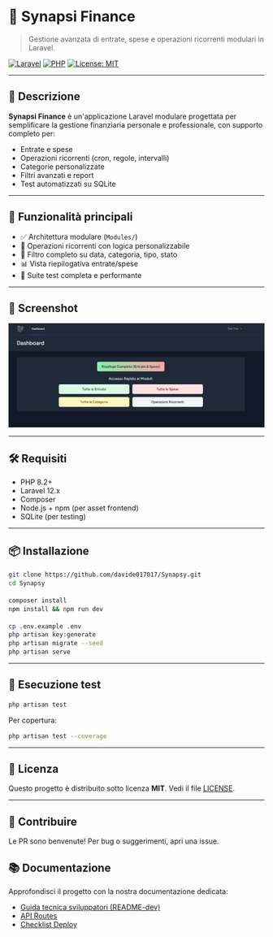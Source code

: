 # 💼 Synapsi Finance

> Gestione avanzata di entrate, spese e operazioni ricorrenti modulari in Laravel.

[![Laravel](https://img.shields.io/badge/Laravel-12.x-red?style=flat-square&logo=laravel)](https://laravel.com/)
[![PHP](https://img.shields.io/badge/PHP-8.4-blue?style=flat-square&logo=php)](https://www.php.net/)
[![License: MIT](https://img.shields.io/badge/license-MIT-green?style=flat-square)](https://www.google.com/search?q=LICENSE)

---

## 📖 Descrizione

**Synapsi Finance** è un'applicazione Laravel modulare progettata per semplificare la gestione finanziaria personale e professionale, con supporto completo per:

-   Entrate e spese
-   Operazioni ricorrenti (cron, regole, intervalli)
-   Categorie personalizzate
-   Filtri avanzati e report
-   Test automatizzati su SQLite

---

## 🚀 Funzionalità principali

-   ✅ Architettura modulare (`Modules/`)
-   🔁 Operazioni ricorrenti con logica personalizzabile
-   🔎 Filtro completo su data, categoria, tipo, stato
-   📊 Vista riepilogativa entrate/spese
-   🧪 Suite test completa e performante

---

## 📸 Screenshot

![Screenshot di Synapsi Finance](docs/Synapsi-Screen.png)

---

## 🛠️ Requisiti

-   PHP 8.2+
-   Laravel 12.x
-   Composer
-   Node.js + npm (per asset frontend)
-   SQLite (per testing)

---

## 📦 Installazione

```bash
git clone https://github.com/davide017017/Synapsy.git
cd Synapsy

composer install
npm install && npm run dev

cp .env.example .env
php artisan key:generate
php artisan migrate --seed
php artisan serve
```

---

## 🧪 Esecuzione test

```bash
php artisan test
```

Per copertura:

```bash
php artisan test --coverage
```

---

## 📄 Licenza

Questo progetto è distribuito sotto licenza **MIT**. Vedi il file [LICENSE](LICENSE).

---

## 🤝 Contribuire

Le PR sono benvenute! Per bug o suggerimenti, apri una issue.

## 📚 Documentazione

Approfondisci il progetto con la nostra documentazione dedicata:

-   [Guida tecnica sviluppatori (README-dev)](docs/README-dev.md)
-   [API Routes](docs/routes_api_export.md)
-   [Checklist Deploy](docs/deploy-checklist.md)
